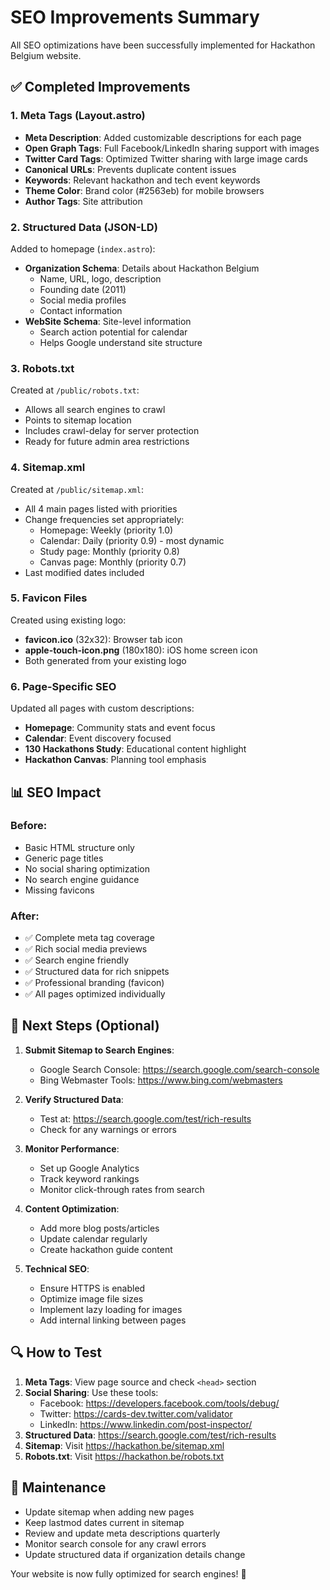 # SEO Improvements Summary

All SEO optimizations have been successfully implemented for Hackathon Belgium website.

## ✅ Completed Improvements

### 1. Meta Tags (Layout.astro)

- **Meta Description**: Added customizable descriptions for each page
- **Open Graph Tags**: Full Facebook/LinkedIn sharing support with images
- **Twitter Card Tags**: Optimized Twitter sharing with large image cards
- **Canonical URLs**: Prevents duplicate content issues
- **Keywords**: Relevant hackathon and tech event keywords
- **Theme Color**: Brand color (#2563eb) for mobile browsers
- **Author Tags**: Site attribution

### 2. Structured Data (JSON-LD)

Added to homepage (`index.astro`):

- **Organization Schema**: Details about Hackathon Belgium
  - Name, URL, logo, description
  - Founding date (2011)
  - Social media profiles
  - Contact information
- **WebSite Schema**: Site-level information
  - Search action potential for calendar
  - Helps Google understand site structure

### 3. Robots.txt

Created at `/public/robots.txt`:

- Allows all search engines to crawl
- Points to sitemap location
- Includes crawl-delay for server protection
- Ready for future admin area restrictions

### 4. Sitemap.xml

Created at `/public/sitemap.xml`:

- All 4 main pages listed with priorities
- Change frequencies set appropriately:
  - Homepage: Weekly (priority 1.0)
  - Calendar: Daily (priority 0.9) - most dynamic
  - Study page: Monthly (priority 0.8)
  - Canvas page: Monthly (priority 0.7)
- Last modified dates included

### 5. Favicon Files

Created using existing logo:

- **favicon.ico** (32x32): Browser tab icon
- **apple-touch-icon.png** (180x180): iOS home screen icon
- Both generated from your existing logo

### 6. Page-Specific SEO

Updated all pages with custom descriptions:

- **Homepage**: Community stats and event focus
- **Calendar**: Event discovery focused
- **130 Hackathons Study**: Educational content highlight
- **Hackathon Canvas**: Planning tool emphasis

## 📊 SEO Impact

### Before:

- Basic HTML structure only
- Generic page titles
- No social sharing optimization
- No search engine guidance
- Missing favicons

### After:

- ✅ Complete meta tag coverage
- ✅ Rich social media previews
- ✅ Search engine friendly
- ✅ Structured data for rich snippets
- ✅ Professional branding (favicon)
- ✅ All pages optimized individually

## 🎯 Next Steps (Optional)

1. **Submit Sitemap to Search Engines**:
   - Google Search Console: https://search.google.com/search-console
   - Bing Webmaster Tools: https://www.bing.com/webmasters
2. **Verify Structured Data**:
   - Test at: https://search.google.com/test/rich-results
   - Check for any warnings or errors

3. **Monitor Performance**:
   - Set up Google Analytics
   - Track keyword rankings
   - Monitor click-through rates from search

4. **Content Optimization**:
   - Add more blog posts/articles
   - Update calendar regularly
   - Create hackathon guide content

5. **Technical SEO**:
   - Ensure HTTPS is enabled
   - Optimize image file sizes
   - Implement lazy loading for images
   - Add internal linking between pages

## 🔍 How to Test

1. **Meta Tags**: View page source and check `<head>` section
2. **Social Sharing**: Use these tools:
   - Facebook: https://developers.facebook.com/tools/debug/
   - Twitter: https://cards-dev.twitter.com/validator
   - LinkedIn: https://www.linkedin.com/post-inspector/
3. **Structured Data**: https://search.google.com/test/rich-results
4. **Sitemap**: Visit https://hackathon.be/sitemap.xml
5. **Robots.txt**: Visit https://hackathon.be/robots.txt

## 📝 Maintenance

- Update sitemap when adding new pages
- Keep lastmod dates current in sitemap
- Review and update meta descriptions quarterly
- Monitor search console for any crawl errors
- Update structured data if organization details change

Your website is now fully optimized for search engines! 🚀
